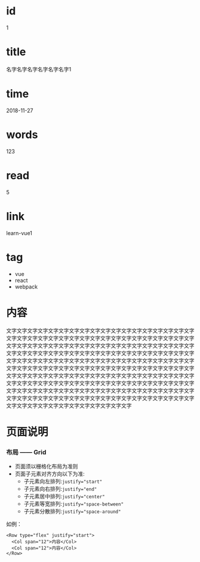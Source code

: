 # id
1

# title
名字名字名字名字名字名字1

# time
2018-11-27

# words
123

# read
5

# link
learn-vue1

# tag
- vue
- react
- webpack

# 内容

文字文字文字文字文字文字文字文字文字文字文字文字文字文字文字文字文字文字文字文字文字文字文字文字文字文字文字文字文字文字文字文字文字文字文字文字文字文字文字文字文字文字文字文字文字文字文字文字文字文字文字文字文字文字文字文字文字文字文字文字文字文字文字文字文字文字文字文字文字文字文字文字文字文字文字文字文字文字文字文字文字文字文字文字文字文字文字文字文字文字文字文字文字文字文字文字文字文字文字文字文字文字文字文字文字文字文字文字文字文字文字文字文字文字文字文字文字文字文字文字文字文字文字文字文字文字文字文字文字文字文字文字文字文字文字文字文字文字文字文字文字文字文字文字文字文字文字文字文字文字文字文字文字文字文字文字文字文字文字文字文字文字文字文字文字文字文字文字文字文字文字文字文字文字文字文字文字文字文字文字文字文字文字文字文字文字文字文字文字文字文字文字
# 页面说明
### 布局 —— Grid
 * 页面须以栅格化布局为准则
 * 页面子元素对齐方向以下为准:
    * 子元素向左排列:`justify="start"`
    * 子元素向右排列:`justify="end"`
    * 子元素居中排列:`justify="center"`
    * 子元素等宽排列:`justify="space-between"`
    * 子元素分散排列:`justify="space-around"`

如例：

```
<Row type="flex" justify="start">
  <Col span="12">内容</Col>
  <Col span="12">内容</Col>
</Row>
```
